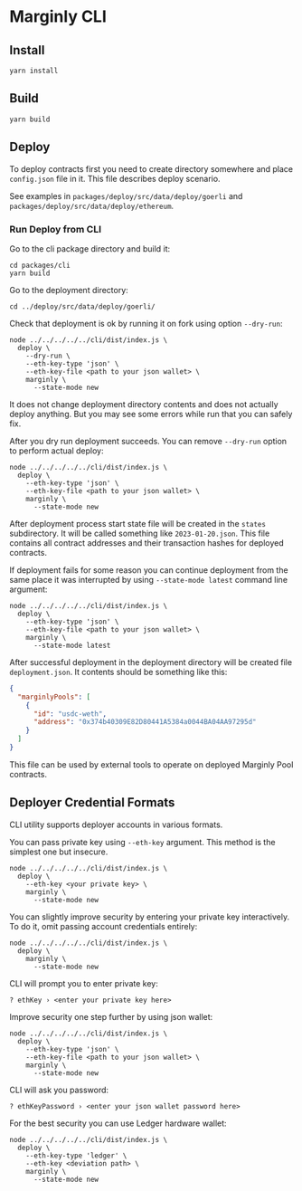 # Marginly CLI

## Install

```shell
yarn install
```

## Build

```shell
yarn build
```

## Deploy

To deploy contracts first you need to create directory
somewhere and place `config.json` file in it.
This file describes deploy scenario.

See examples in `packages/deploy/src/data/deploy/goerli` and `packages/deploy/src/data/deploy/ethereum`.

### Run Deploy from CLI

Go to the cli package directory and build it:

```shell
cd packages/cli
yarn build
```

Go to the deployment directory:
```shell
cd ../deploy/src/data/deploy/goerli/
```

Check that deployment is ok by running it on fork
using option `--dry-run`:
```shell
node ../../../../../cli/dist/index.js \
  deploy \
    --dry-run \
    --eth-key-type 'json' \
    --eth-key-file <path to your json wallet> \
    marginly \
      --state-mode new
```

It does not change deployment directory contents and
does not actually deploy anything. But you may
see some errors while run that you can safely fix.

After you dry run deployment succeeds. You can remove
`--dry-run` option to perform actual deploy:

```shell
node ../../../../../cli/dist/index.js \
  deploy \
    --eth-key-type 'json' \
    --eth-key-file <path to your json wallet> \
    marginly \
      --state-mode new
```

After deployment process start state file will be created
in the `states` subdirectory. It will be called something
like `2023-01-20.json`. This file contains all contract
addresses and their transaction hashes for deployed contracts.

If deployment fails for some reason you can continue
deployment from the same place it was interrupted by
using `--state-mode latest` command line argument:

```shell
node ../../../../../cli/dist/index.js \
  deploy \
    --eth-key-type 'json' \
    --eth-key-file <path to your json wallet> \
    marginly \
      --state-mode latest
```

After successful deployment in the deployment directory
will be created file `deployment.json`. It contents
should be something like this:

```json
{
  "marginlyPools": [
    {
      "id": "usdc-weth",
      "address": "0x374b40309E82D80441A5384a0044BA04AA97295d"
    }
  ]
}
```

This file can be used by external tools to operate on
deployed Marginly Pool contracts.

## Deployer Credential Formats

CLI utility supports deployer accounts in various formats.

You can pass private key using `--eth-key` argument.
This method is the simplest one but insecure.
```shell
node ../../../../../cli/dist/index.js \
  deploy \
    --eth-key <your private key> \
    marginly \
      --state-mode new
```

You can slightly improve security by entering your
private key interactively. To do it, omit
passing account credentials entirely:

```shell
node ../../../../../cli/dist/index.js \
  deploy \
    marginly \
      --state-mode new
```
CLI will prompt you to enter private key:
```
? ethKey › <enter your private key here>
```

Improve security one step further by using json wallet:
```shell
node ../../../../../cli/dist/index.js \
  deploy \
    --eth-key-type 'json' \
    --eth-key-file <path to your json wallet> \
    marginly \
      --state-mode new
```

CLI will ask you password:
```
? ethKeyPassword › <enter your json wallet password here>
```

For the best security you can use Ledger hardware wallet:
```shell
node ../../../../../cli/dist/index.js \
  deploy \
    --eth-key-type 'ledger' \
    --eth-key <deviation path> \
    marginly \
      --state-mode new
```
